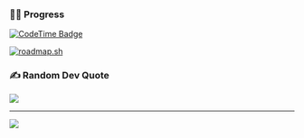 ### 🏃‍♂️ Progress 
[![CodeTime Badge](https://img.shields.io/endpoint?style=plastic&color=222&url=https%3A%2F%2Fapi.codetime.dev%2Fv3%2Fusers%2Fshield%3Fuid%3D32365)](https://codetime.dev)

[![roadmap.sh](https://roadmap.sh/card/wide/65bcf4550c548122837e7870?variant=dark)](https://roadmap.sh)


### ✍️ Random Dev Quote
![](https://quotes-github-readme.vercel.app/api?type=horizontal&theme=tokyonight)

---
[![](https://visitcount.itsvg.in/api?id=brianriant&icon=0&color=0)](https://visitcount.itsvg.in)

<!-- Proudly created with GPRM ( https://gprm.itsvg.in ) -->
